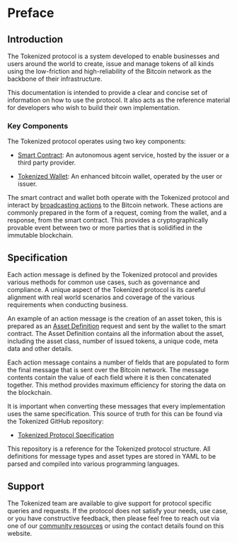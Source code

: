 # Preface

<a name="introduction"></a>
## Introduction

The Tokenized protocol is a system developed to enable businesses and users around the world to create, issue and manage tokens of all kinds using the low-friction and high-reliability of the Bitcoin network as the backbone of their infrastructure.

This documentation is intended to provide a clear and concise set of information on how to use the protocol. It also acts as the reference material for developers who wish to build their own implementation.

<a name="concepts"></a>
### Key Components

The Tokenized protocol operates using two key components:

- [Smart Contract](https://github.com/tokenized/smart-contract): An autonomous agent service, hosted by the issuer or a third party provider.

- [Tokenized Wallet](https://github.com/tokenized/wallet): An enhanced bitcoin wallet, operated by the user or issuer.

The smart contract and wallet both operate with the Tokenized protocol and interact by [broadcasting actions](../protocol/actions) to the Bitcoin network. These actions are commonly prepared in the form of a request, coming from the wallet, and a response, from the smart contract. This provides a cryptographically provable event between two or more parties that is solidified in the immutable blockchain.

<a name="specification"></a>
## Specification

Each action message is defined by the Tokenized protocol and provides various methods for common use cases, such as governance and compliance. A unique aspect of the Tokenized protocol is its careful alignment with real world scenarios and coverage of the various requirements when conducting business.

An example of an action message is the creation of an asset token, this is prepared as an [Asset Definition](../protocol/actions#action-asset-definition) request and sent by the wallet to the smart contract. The Asset Definition contains all the information about the asset, including the asset class, number of issued tokens, a unique code, meta data and other details.

Each action message contains a number of fields that are populated to form the final message that is sent over the Bitcoin network. The message contents contain the value of each field where it is then concatenated together. This method provides maximum efficiency for storing the data on the blockchain.

It is important when converting these messages that every implementation uses the same specification. This source of truth for this can be found via the Tokenized GitHub repository:

- [Tokenized Protocol Specification](https://github.com/tokenized/specification)

This repository is a reference for the Tokenized protocol structure. All definitions for message types and asset types are stored in YAML to be parsed and compiled into various programming languages.

<a name="support"></a>
## Support

The Tokenized team are available to give support for protocol specific queries and requests. If the protocol does not satisfy your needs, use case, or you have constructive feedback, then please feel free to reach out via one of our [community resources](/community) or using the contact details found on this website.
